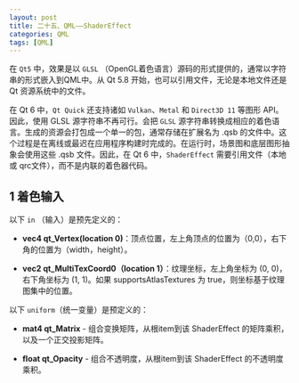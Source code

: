 ```yaml
---
layout: post
title: 二十五、QML——ShaderEffect
categories: QML
tags: [QML]
---
```


在 `Qt5` 中，效果是以 `GLSL` （OpenGL着色语言）源码的形式提供的，通常以字符串的形式嵌入到QML中。从 Qt 5.8 开始，也可以引用文件，无论是本地文件还是 Qt 资源系统中的文件。

在 Qt 6 中，`Qt Quick` 还支持诸如 `Vulkan`、`Metal` 和 `Direct3D 11` 等图形 API。因此，使用 GLSL 源字符串不再可行。会把 `GLSL` 源字符串转换成相应的着色语言。生成的资源会打包成一个单一的包，通常存储在扩展名为 .qsb 的文件中。这个过程是在离线或最迟在应用程序构建时完成的。在运行时，场景图和底层图形抽象会使用这些 .qsb 文件。因此，在 Qt 6 中，`ShaderEffect` 需要引用文件（本地或 qrc文件），而不是内联的着色器代码。


## 1 着色输入

以下 `in` （输入）是预先定义的：

- **vec4 qt_Vertex(location 0)**：顶点位置，左上角顶点的位置为（0,0），右下角的位置为（width，height）。

- **vec2 qt_MultiTexCoord0（location 1）**：纹理坐标，左上角坐标为 (0, 0)，右下角坐标为 (1, 1)。如果 supportsAtlasTextures 为 true，则坐标基于纹理图集中的位置。

以下 `uniform`（统一变量）是预定义的：

- **mat4 qt_Matrix** - 组合变换矩阵，从根item到该 ShaderEffect 的矩阵乘积，以及一个正交投影矩阵。

- **float qt_Opacity** - 组合不透明度，从根item到该 ShaderEffect 的不透明度乘积。


